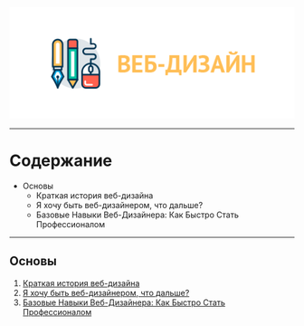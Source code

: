 <p align="center">
  <img src="/static/images/web-design.png" alt="Веб-дизайн" />
</p>

<hr />

# Содержание

* Основы
  * Краткая история веб-дизайна
  * Я хочу быть веб-дизайнером, что дальше?
  * Базовые Навыки Веб-Дизайнера: Как Быстро Стать Профессионалом

<hr />

## Основы

1.  [Краткая история веб-дизайна](https://habrahabr.ru/company/web_payment_ru/blog/245153/)
2.  [Я хочу быть веб-дизайнером, что дальше?](https://youtu.be/PLQic4Bt88A)
3.  [Базовые Навыки Веб-Дизайнера: Как Быстро Стать Профессионалом](https://youtu.be/EgImRV_h4dc)
